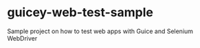 guicey-web-test-sample
======================

Sample project on how to test web apps with Guice and Selenium WebDriver